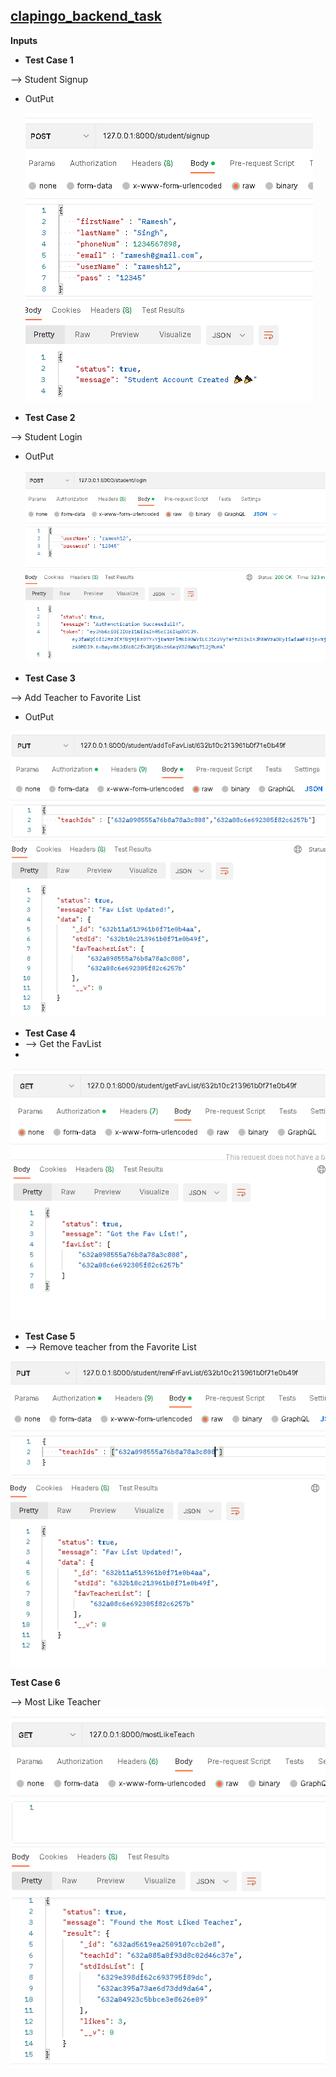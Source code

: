 ## [clapingo_backend_task](https://github.com/Shashwatsingh22/clapingo_backend_task)

**Inputs**

 - **Test Case 1**

--> Student Signup
  

 - OutPut

   ![OutPut1](https://raw.githubusercontent.com/Shashwatsingh22/clapingo_backend_task/main/Demo/1.1.PNG)
  

 - **Test Case 2**

--> Student Login

 - OutPut

   ![output2](https://raw.githubusercontent.com/Shashwatsingh22/clapingo_backend_task/main/Demo/1.2.PNG)
  

 - **Test Case 3**

--> Add Teacher to Favorite List

 - OutPut

 ![OutPut 3](https://raw.githubusercontent.com/Shashwatsingh22/clapingo_backend_task/main/Demo/1.3.PNG)
   

 - **Test Case 4**
 - --> Get the FavList
 - 

![Output 4](https://raw.githubusercontent.com/Shashwatsingh22/clapingo_backend_task/main/Demo/1.4.PNG)

 - **Test Case 5**
 - --> Remove teacher from the Favorite List

 ![OutPut 5](https://raw.githubusercontent.com/Shashwatsingh22/clapingo_backend_task/main/Demo/1.5.PNG)
   

 **Test Case 6**

--> Most Like Teacher
![OutPut6](https://raw.githubusercontent.com/Shashwatsingh22/clapingo_backend_task/main/Demo/2.1.PNG)
